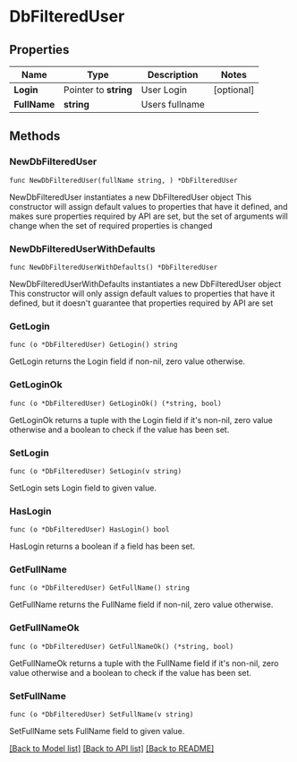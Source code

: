# DbFilteredUser

## Properties

Name | Type | Description | Notes
------------ | ------------- | ------------- | -------------
**Login** | Pointer to **string** | User Login | [optional] 
**FullName** | **string** | Users fullname | 

## Methods

### NewDbFilteredUser

`func NewDbFilteredUser(fullName string, ) *DbFilteredUser`

NewDbFilteredUser instantiates a new DbFilteredUser object
This constructor will assign default values to properties that have it defined,
and makes sure properties required by API are set, but the set of arguments
will change when the set of required properties is changed

### NewDbFilteredUserWithDefaults

`func NewDbFilteredUserWithDefaults() *DbFilteredUser`

NewDbFilteredUserWithDefaults instantiates a new DbFilteredUser object
This constructor will only assign default values to properties that have it defined,
but it doesn't guarantee that properties required by API are set

### GetLogin

`func (o *DbFilteredUser) GetLogin() string`

GetLogin returns the Login field if non-nil, zero value otherwise.

### GetLoginOk

`func (o *DbFilteredUser) GetLoginOk() (*string, bool)`

GetLoginOk returns a tuple with the Login field if it's non-nil, zero value otherwise
and a boolean to check if the value has been set.

### SetLogin

`func (o *DbFilteredUser) SetLogin(v string)`

SetLogin sets Login field to given value.

### HasLogin

`func (o *DbFilteredUser) HasLogin() bool`

HasLogin returns a boolean if a field has been set.

### GetFullName

`func (o *DbFilteredUser) GetFullName() string`

GetFullName returns the FullName field if non-nil, zero value otherwise.

### GetFullNameOk

`func (o *DbFilteredUser) GetFullNameOk() (*string, bool)`

GetFullNameOk returns a tuple with the FullName field if it's non-nil, zero value otherwise
and a boolean to check if the value has been set.

### SetFullName

`func (o *DbFilteredUser) SetFullName(v string)`

SetFullName sets FullName field to given value.



[[Back to Model list]](../README.md#documentation-for-models) [[Back to API list]](../README.md#documentation-for-api-endpoints) [[Back to README]](../README.md)


